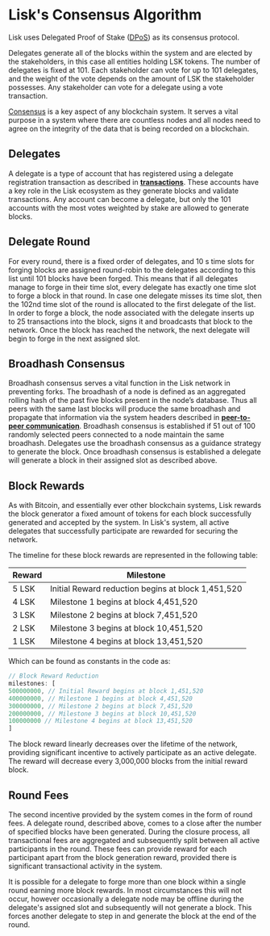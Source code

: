 # Lisk's Consensus Algorithm

Lisk uses Delegated Proof of Stake ([DPoS](https://lisk.io/academy/blockchain-basics/how-does-blockchain-work/delegated-proof-of-stake/)) as its consensus protocol. 

Delegates generate all of the blocks within the system and are elected by the stakeholders, in this case all entities holding LSK tokens. The number of delegates is fixed at 101.  Each stakeholder can vote for up to 101 delegates, and the weight of the vote depends on the amount of LSK the stakeholder possesses. Any stakeholder can vote for a delegate using a vote transaction.

[Consensus](https://lisk.io/academy/blockchain-basics/how-does-blockchain-work/consensus-protocols/) is a key aspect of any blockchain system. It serves a vital purpose in a system where there are countless nodes and all nodes need to agree on the integrity of the data that is being recorded on a blockchain.

## Delegates

A delegate is a type of account that has registered using a delegate registration transaction as described in  [**transactions**](../transactions/transactions.md). These accounts have a key role in the Lisk ecosystem as they generate blocks and validate transactions. Any account can become a delegate, but only the 101 accounts with the most votes weighted by stake are allowed to generate blocks.

## Delegate Round

For every round, there is a fixed order of delegates, and 10 s time slots for forging blocks are assigned round-robin to the delegates according to this list until 101 blocks have been forged. This means that if all delegates manage to forge in their time slot, every delegate has exactly one time slot to forge a block in that round. In case one delegate misses its time slot, then the 102nd time slot of the round is allocated to the first delegate of the list.
In order to forge a block, the node associated with the delegate inserts up to 25 transactions into the block, signs it and broadcasts that block to the network. Once the block has reached the network, the next delegate will begin to forge in the next assigned slot.

## Broadhash Consensus
Broadhash consensus serves a vital function in the Lisk network in preventing forks. The broadhash of a node is defined as an aggregated rolling hash of the past five blocks present in the node’s database. Thus all peers with the same last blocks will produce the same broadhash and propagate that information via the system headers described in [**peer-to-peer communication**](p2p-communication.md). Broadhash consensus is established if 51 out of 100 randomly selected peers connected to a node maintain the same broadhash. Delegates use the broadhash consensus as a guidance strategy to generate the block. Once broadhash consensus is established a delegate will generate a block in their assigned slot as described above.


## Block Rewards

As with Bitcoin, and essentially ever other blockchain systems, Lisk rewards the block generator a fixed amount of tokens for each block successfully generated and accepted by the system. In Lisk's system, all active delegates that successfully participate are rewarded for securing the network. 

The timeline for these block rewards are represented in the following table:

Reward | Milestone
--- | --- 
5 LSK| Initial Reward reduction begins at block 1,451,520 |
4 LSK | Milestone 1 begins at block 4,451,520 | 
3 LSK | Milestone 2 begins at block 7,451,520 | 
2 LSK | Milestone 3 begins at block 10,451,520 | 
1 LSK | Milestone 4 begins at block 13,451,520 | 

Which can be found as constants in the code as:

```javascript
// Block Reward Reduction
milestones: [
500000000, // Initial Reward begins at block 1,451,520
400000000, // Milestone 1 begins at block 4,451,520
300000000, // Milestone 2 begins at block 7,451,520
200000000, // Milestone 3 begins at block 10,451,520
100000000 // Milestone 4 begins at block 13,451,520
]
```

The block reward linearly decreases over the lifetime of the network, providing significant incentive to actively participate as an active delegate. The reward will decrease every 3,000,000 blocks from the initial reward block.

## Round Fees

The second incentive provided by the system comes in the form of round fees. A delegate round, described above, comes to a close after the number of specified blocks have been generated. During the closure process, all transactional fees are aggregated and subsequently split between all active participants in the round. These fees can provide reward for each participant apart from the block generation reward, provided there is significant transactional activity in the system.

It is possible for a delegate to forge more than one block within a single round earning more block rewards. In most circumstances this will not occur, however occasionally a delegate node may be offline during the delegate's assigned slot and subsequently will not generate a block. This forces another delegate to step in and generate the block at the end of the round.
